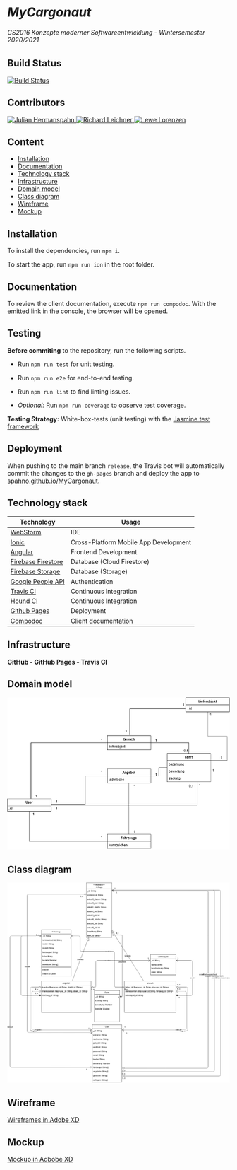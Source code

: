 # *MyCargonaut*

###### *CS2016 Konzepte moderner Softwareentwicklung - Wintersemester 2020/2021*

## Build Status

[![Build Status](https://travis-ci.com/spahno/MyCargonaut.svg?branch=release)](https://travis-ci.com/spahno/MyCargonaut)

## Contributors

<a href="https://github.com/spahno">
<img alt="Julian Hermanspahn" src="https://avatars2.githubusercontent.com/u/56961433?s=460&u=ac9733d7c9f2d064ee6ee34afd30256d660f4e47&v=4" width="150" height="150"/>
</a>

<a href="https://github.com/richierubel">
<img alt="Richard Leichner" src="https://avatars2.githubusercontent.com/u/46709532?s=460&v=4" width="150" height="150"/>
</a>

<a href="https://github.com/lewe98">
<img alt="Lewe Lorenzen" src="https://avatars3.githubusercontent.com/u/74314678?s=460&u=17e20f01c901e3f68c3df05021970dce194fa1d7&v=4" width="150" height="150"/>
</a>

## Content

* [Installation](#installation)
* [Documentation](#documentation)
* [Technology stack](#technology-stack)
* [Infrastructure](#infrastructure)
* [Domain model](#domain-model)
* [Class diagram](#class-diagram)
* [Wireframe](#wireframe)
* [Mockup](#mockup)

## Installation

To install the dependencies, run ``npm i``.

To start the app, run ``npm run ion`` in the root folder.

## Documentation

To review the client documentation, execute ``npm run compodoc``.
With the emitted link in the console, the browser will be opened.

## Testing

**Before commiting** to the repository, run the following scripts.

* Run ``npm run test`` for unit testing.
* Run ``npm run e2e`` for end-to-end testing.
* Run ``npm run lint`` to find linting issues.

* *Optional:* Run ``npm run coverage`` to observe test coverage.

**Testing Strategy:** White-box-tests (unit testing) with the [Jasmine test framework](https://jasmine.github.io)

## Deployment

When pushing to the main branch ``release``, the Travis bot will automatically commit the changes to the ``gh-pages``
branch and deploy the app to [spahno.github.io/MyCargonaut](https://spahno.github.io/MyCargonaut).

## Technology stack

Technology | Usage
---------------------|----------
[WebStorm](https://www.jetbrains.com/webstorm) | IDE
[Ionic](https://ionicframework.com) | Cross-Platform Mobile App Development
[Angular](https://angular.io) | Frontend Development
[Firebase Firestore](https://firebase.google.com/docs/firestore) | Database (Cloud Firestore)
[Firebase Storage](https://firebase.google.com/docs/storage) | Database (Storage)
[Google People API](https://developers.google.com/people) | Authentication
[Travis CI](https://travis-ci.org) | Continuous Integration
[Hound CI](https://houndci.com) | Continuous Integration
[Github Pages](https://pages.github.com) | Deployment
[Compodoc](https://compodoc.app) | Client documentation

## Infrastructure

**GitHub - GitHub Pages - Travis CI**

## Domain model

![Domain model](./docs/domain_model.png)

## Class diagram

![Class diagram](./docs/class_diagram.jpeg)

## Wireframe

[Wireframes in Adobe XD](https://xd.adobe.com/view/3972f6df-4178-426e-bcd4-7858681e2eda-6c21/?fullscreen)

## Mockup

[Mockup in Adbobe XD](https://xd.adobe.com/view/f2ef1bff-8858-4cd0-b83e-3012263a7b20-a7bc/?fullscreen)
